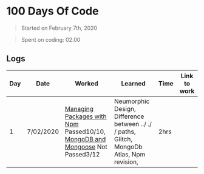 # 100 Days Of Code

> Started on February 7th, 2020
   
> Spent on coding: 02.00    
          
## Logs  
    
| Day | Date | Worked | Learned | Time | Link to work 
| --- | --- | --- | --- | --- |---
| 1 | 7/02/2020 |[Managing Packages with Npm](https://www.freecodecamp.org/learn/apis-and-microservices/managing-packages-with-npm/) Passed10/10, [MongoDB and Mongoose](https://www.freecodecamp.org/learn/apis-and-microservices/mongodb-and-mongoose/) Not Passed3/12| Neumorphic Design, Difference between ../ ./ / paths, Glitch, MongoDb Atlas, Npm revision,  | 2hrs | |
